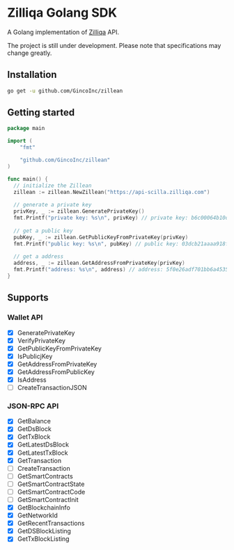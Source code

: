 # Zilliqa Golang SDK
A Golang implementation of [Zilliqa](https://github.com/Zilliqa/Zilliqa) API.

The project is still under development. Please note that specifications may change greatly.

## Installation
```sh
go get -u github.com/GincoInc/zillean
```

## Getting started
```go
package main

import (
	"fmt"

	"github.com/GincoInc/zillean"
)

func main() {
  // initialize the Zillean
  zillean := zillean.NewZillean("https://api-scilla.zilliqa.com")
  
  // generate a private key
  privKey, _ := zillean.GeneratePrivateKey()
  fmt.Printf("private key: %s\n", privKey) // private key: b6c00064b10d33c4a9fadb5b473d834b1995f132acdbe4b831ab5343702c174e
  
  // get a public key
  pubKey, _ := zillean.GetPublicKeyFromPrivateKey(privKey)
  fmt.Printf("public key: %s\n", pubKey) // public key: 03dcb21aaaa918f91a708858dc271343b4bee059e53202ce0358b68effa7e64378
  
  // get a address
  address, _ := zillean.GetAddressFromPrivateKey(privKey)
  fmt.Printf("address: %s\n", address) // address: 5f0e26adf701bb6a4535f0485fe3400e6e90c9ae
}
```

## Supports
### Wallet API
- [x] GeneratePrivateKey
- [x] VerifyPrivateKey
- [x] GetPublicKeyFromPrivateKey
- [x] IsPublicjKey
- [x] GetAddressFromPrivateKey
- [x] GetAddressFromPublicKey
- [x] IsAddress
- [ ] CreateTransactionJSON

### JSON-RPC API
- [x] GetBalance
- [x] GetDsBlock
- [x] GetTxBlock
- [x] GetLatestDsBlock
- [x] GetLatestTxBlock
- [x] GetTransaction
- [ ] CreateTransaction
- [ ] GetSmartContracts
- [ ] GetSmartContractState
- [ ] GetSmartContractCode
- [ ] GetSmartContractInit
- [x] GetBlockchainInfo
- [x] GetNetworkId
- [x] GetRecentTransactions
- [x] GetDSBlockListing 
- [x] GetTxBlockListing 
